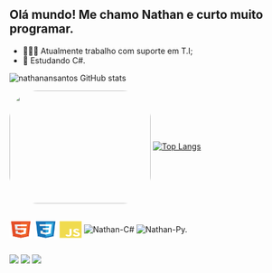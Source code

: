 ## Olá mundo! Me chamo Nathan e curto muito programar.

- 👨🏽‍💻 Atualmente trabalho com suporte em T.I;
- 📖 Estudando C#.

![nathanansantos GitHub stats](https://github-readme-stats.vercel.app/api?username=nathanansantos&show_icons=true&theme=radical) 
  <br>
  
<picture> <img align="center" style="border-radius:50px;" width = "250px" height = "200px" src="https://media.giphy.com/media/bGgsc5mWoryfgKBx1u/giphy.gif"></picture>
[![Top Langs](https://github-readme-stats.vercel.app/api/top-langs/?username=nathanansantos&layout=compact)](https://github.com/nathanansantos/github-readme-stats)



<div style="display: inline_block"><br>
  <img align="center" alt="Nathan-HTML" height="30" width="40" src="https://raw.githubusercontent.com/devicons/devicon/master/icons/html5/html5-original.svg">
  <img align="center" alt="Nathan-CSS" height="30" width="40" src="https://raw.githubusercontent.com/devicons/devicon/master/icons/css3/css3-original.svg">
  <img align="center" alt="Nathan-Js" height="30" width="40" src="https://raw.githubusercontent.com/devicons/devicon/master/icons/javascript/javascript-plain.svg">
  <img align="center" alt="Nathan-C#" height="30" width="40" <img src="https://cdn.jsdelivr.net/gh/devicons/devicon@latest/icons/csharp/csharp-original.svg">
  <img align="center" alt="Nathan-Py." height="30" width="40" <img src="https://cdn.jsdelivr.net/gh/devicons/devicon@latest/icons/python/python-original.svg" />
       
</div>


  ##
 
<div> 
<a href = "mailto:nathanansantos@gmail.com"><img src="https://img.shields.io/badge/-Gmail-%23333?style=for-the-badge&logo=gmail&logoColor=white" target="_blank"></a>
<a href="https://www.linkedin.com/in/https://www.linkedin.com/in/nathan-santos-953364231" target="_blank"><img src="https://img.shields.io/badge/-LinkedIn-%230077B5?style=for-the-badge&logo=linkedin&logoColor=white" target="_blank"></a> 
<a href="https://instagram.com/nathanansantos" target="_blank"><img src="https://img.shields.io/badge/-Instagram-%23E4405F?style=for-the-badge&logo=instagram&logoColor=white" target="_blank"></a>

 
  
</div>

